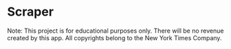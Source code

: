 # Scraper
Note: This project is for educational purposes only. There will be no revenue created by this app. All copyrights belong to 
the New York Times Company.
